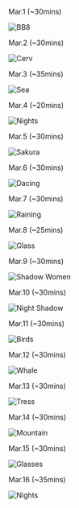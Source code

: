 Mar.1 (~30mins)

![BB8](1.jpg)

Mar.2 (~30mins)

![Cerv](2.jpg)

Mar.3 (~35mins)

![Sea](3.jpg)

Mar.4 (~20mins)

![Nights](4.jpg)

Mar.5 (~30mins)

![Sakura](5.jpg)

Mar.6 (~30mins)

![Dacing](6.jpg)

Mar.7 (~30mins)

![Raining](7.jpg)

Mar.8 (~25mins)

![Glass](8.jpg)

Mar.9 (~30mins)

![Shadow Women](9.jpg)

Mar.10 (~30mins)

![Night Shadow](10.jpg)

Mar.11 (~30mins)

![Birds](11.jpg)

Mar.12 (~30mins)

![Whale](12.jpg)

Mar.13 (~30mins)

![Tress](13.jpg)

Mar.14 (~30mins)

![Mountain](14.jpg)

Mar.15 (~30mins)

![Glasses](15.jpg)

Mar.16 (~35mins)

![Nights](16.jpg)
